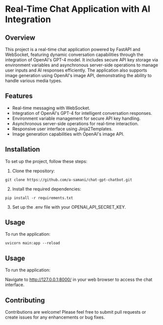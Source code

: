 # Real-Time Chat Application with AI Integration

## Overview
This project is a real-time chat application powered by FastAPI and WebSocket, featuring dynamic conversation capabilities through the integration of OpenAI's GPT-4 model. It includes secure API key storage via environment variables and asynchronous server-side operations to manage user inputs and AI responses efficiently. The application also supports image generation using OpenAI's image API, demonstrating the ability to handle various media types.

## Features
- Real-time messaging with WebSocket.
- Integration of OpenAI's GPT-4 for intelligent conversation responses.
- Environment variable management for secure API key handling.
- Asynchronous server-side operations for real-time interaction.
- Responsive user interface using Jinja2Templates.
- Image generation capabilities with OpenAI's image API.

## Installation
To set up the project, follow these steps:
1. Clone the repository:
```shell
git clone https://github.com/a-samani/chat-gpt-chatbot.git
```
2. Install the required dependencies:
```shell
pip install -r requirements.txt
```
3. Set up the .env file with your OPENAI_API_SECRET_KEY.

## Usage
To run the application:
```console
uvicorn main:app --reload
```
## Usage
To run the application:

Navigate to http://127.0.0.1:8000/ in your web browser to access the chat interface.

## Contributing
Contributions are welcome! Please feel free to submit pull requests or create issues for any enhancements or bug fixes.
